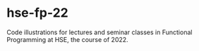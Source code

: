 # hse-fp-22

Code illustrations for lectures and seminar classes in Functional Programming at HSE, the course of 2022.
